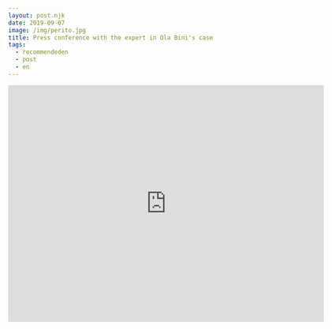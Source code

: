 ```yaml
---
layout: post.njk
date: 2019-09-07
image: /img/perito.jpg
title: Press conference with the expert in Ola Bini's case
tags:
  - recommendeden
  - post
  - en
---
```


<center><iframe src="https://archive.org/embed/ruedadeprensaperito" width="640" height="480" frameborder="0" webkitallowfullscreen="true" mozallowfullscreen="true" allowfullscreen></iframe></center>
